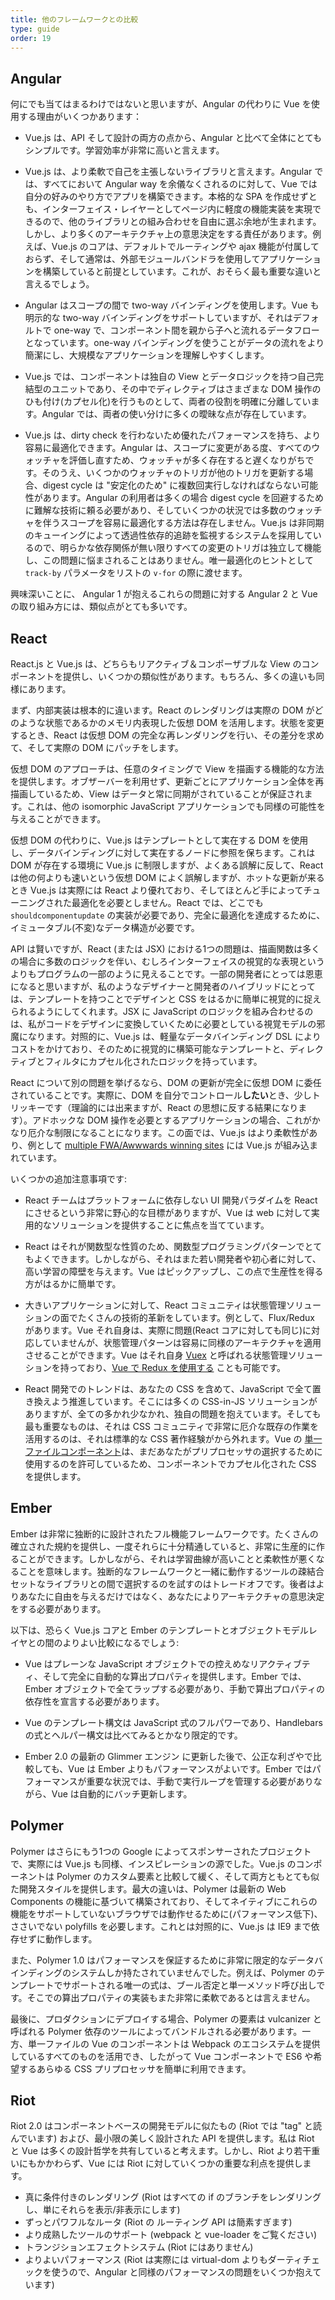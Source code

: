 ```yaml
---
title: 他のフレームワークとの比較
type: guide
order: 19
---
```


## Angular

何にでも当てはまるわけではないと思いますが、Angular の代わりに Vue を使用する理由がいくつかあります：

- Vue.js は、API そして設計の両方の点から、Angular と比べて全体にとてもシンプルです。学習効率が非常に高いと言えます。

- Vue.js は、より柔軟で自己を主張しないライブラリと言えます。Angular では、すべてにおいて Angular way を余儀なくされるのに対して、Vue では自分の好みのやり方でアプリを構築できます。本格的な SPA を作成せずとも、インターフェイス・レイヤーとしてページ内に軽度の機能実装を実現できるので、他のライブラリとの組み合わせを自由に選ぶ余地が生まれます。しかし、より多くのアーキテクチャ上の意思決定をする責任があります。例えば、Vue.js のコアは、デフォルトでルーティングや ajax 機能が付属しておらず、そして通常は、外部モジュールバンドラを使用してアプリケーションを構築していると前提としています。これが、おそらく最も重要な違いと言えるでしょう。

- Angular はスコープの間で two-way バインディングを使用します。Vue も明示的な two-way バインディングをサポートしていますが、それはデフォルトで one-way で、コンポーネント間を親から子へと流れるデータフローとなっています。one-way バインディングを使うことがデータの流れをより簡潔にし、大規模なアプリケーションを理解しやすくします。

- Vue.js では、コンポーネントは独自の View とデータロジックを持つ自己完結型のユニットであり、その中でディレクティブはさまざまな DOM 操作のひも付け(カプセル化)を行うものとして、両者の役割を明確に分離しています。Angular では、両者の使い分けに多くの曖昧な点が存在しています。

- Vue.js は、dirty check を行わないため優れたパフォーマンスを持ち、より容易に最適化できます。Angular は、スコープに変更がある度、すべてのウォッチャを評価し直すため、ウォッチャが多く存在すると遅くなりがちです。そのうえ、いくつかのウォッチャのトリガが他のトリガを更新する場合、digest cycle は "安定化のため" に複数回実行しなければならない可能性があります。Angular の利用者は多くの場合 digest cycle を回避するために難解な技術に頼る必要があり、そしていくつかの状況では多数のウォッチャを伴うスコープを容易に最適化する方法は存在しません。Vue.js は非同期のキューイングによって透過性依存的追跡を監視するシステムを採用しているので、明らかな依存関係が無い限りすべての変更のトリガは独立して機能し、この問題に悩まされることはありません。唯一最適化のヒントとして `track-by` パラメータをリストの `v-for` の際に渡せます。

興味深いことに、 Angular 1 が抱えるこれらの問題に対する Angular 2 と Vue の取り組み方には、類似点がとても多いです。

## React

React.js と Vue.js は、どちらもリアクティブ＆コンポーザブルな View のコンポーネントを提供し、いくつかの類似性があります。もちろん、多くの違いも同様にあります。

まず、内部実装は根本的に違います。React のレンダリングは実際の DOM がどのような状態であるかのメモリ内表現した仮想 DOM を活用します。状態を変更するとき、React は仮想 DOM の完全な再レンダリングを行い、その差分を求めて、そして実際の DOM にパッチをします。

仮想 DOM のアプローチは、任意のタイミングで View を描画する機能的な方法を提供します。オブザーバーを利用せず、更新ごとにアプリケーション全体を再描画しているため、View はデータと常に同期がされていることが保証されます。これは、他の isomorphic JavaScript アプリケーションでも同様の可能性を与えることができます。

仮想 DOM の代わりに、Vue.js はテンプレートとして実在する DOM を使用し、データバインディングに対して実在するノードに参照を保ちます。これは DOM が存在する環境に Vue.js に制限しますが、よくある誤解に反して、React は他の何よりも速いという仮想 DOM によく誤解しますが、ホットな更新が来るとき Vue.js は実際には React より優れており、そしてほとんど手によってチューニングされた最適化を必要としません。React では、どこでも `shouldcomponentupdate` の実装が必要であり、完全に最適化を達成するために、イミュータブル(不変)なデータ構造が必要です。

API は賢いですが、React (または JSX) における1つの問題は、描画関数は多くの場合に多数のロジックを伴い、むしろインターフェイスの視覚的な表現というよりもプログラムの一部のように見えることです。一部の開発者にとっては恩恵になると思いますが、私のようなデザイナーと開発者のハイブリッドにとっては、テンプレートを持つことでデザインと CSS をはるかに簡単に視覚的に捉えられるようにしてくれます。JSX に JavaScript のロジックを組み合わせるのは、私がコードをデザインに変換していくために必要としている視覚モデルの邪魔になります。対照的に、Vue.js は、軽量なデータバインディング DSL によりコストをかけており、そのために視覚的に構築可能なテンプレートと、ディレクティブとフィルタにカプセル化されたロジックを持っています。

React について別の問題を挙げるなら、DOM の更新が完全に仮想 DOM に委任されていることです。実際に、DOM を自分でコントロール**したい**とき、少しトリッキーです（理論的には出来ますが、React の思想に反する結果になります）。アドホックな DOM 操作を必要とするアプリケーションの場合、これがかなり厄介な制限になることになります。この面では、Vue.js はより柔軟性があり、例として [multiple FWA/Awwwards winning sites](https://github.com/vuejs/awesome-vue#interactive-experiences) には Vue.js が組み込まれています。

いくつかの追加注意事項です:

- React チームはプラットフォームに依存しない UI 開発パラダイムを React にさせるという非常に野心的な目標がありますが、Vue は web に対して実用的なソリューションを提供することに焦点を当てています。

- React はそれが関数型な性質のため、関数型プログラミングパターンでとてもよくできます。しかしながら、それはまた若い開発者や初心者に対して、高い学習の障壁を与えます。Vue はピックアップし、この点で生産性を得る方がはるかに簡単です。

- 大きいアプリケーションに対して、React コミュニティは状態管理ソリューションの面でたくさんの技術的革新をしています。例として、Flux/Redux があります。Vue それ自身は、実際に問題(React コアに対しても同じ)に対応していませんが、状態管理パターンは容易に同様のアーキテクチャを適用させることができます。Vue はそれ自身 [Vuex](https://github.com/vuejs/vuex) と呼ばれる状態管理ソリューションを持っており、[Vue で Redux を使用する](https://github.com/egoist/revue) ことも可能です。

- React 開発でのトレンドは、あなたの CSS を含めて、JavaScript で全て置き換えよう推進しています。そこには多くの CSS-in-JS ソリューションがありますが、全ての多かれ少なかれ、独自の問題を抱えています。そしても最も重要なものは、それは CSS コミュニティで非常に厄介な既存の作業を活用するのは、それは標準的な CSS 著作経験がから外れます。Vue の [単一ファイルコンポーネント](application.html#単一ファイルコンポーネント)は、まだあなたがプリプロセッサの選択するために使用するのを許可しているため、コンポーネントでカプセル化された CSS を提供します。

## Ember

Ember は非常に独断的に設計されたフル機能フレームワークです。たくさんの確立された規約を提供し、一度それらに十分精通していると、非常に生産的に作ることができます。しかしながら、それは学習曲線が高いことと柔軟性が悪くなることを意味します。独断的なフレームワークと一緒に動作するツールの疎結合セットなライブラリとの間で選択するのを試すのはトレードオフです。後者はよりあなたに自由を与えるだけではなく、あなたによりアーキテクチャの意思決定をする必要があります。

以下は、恐らく Vue.js コアと Ember のテンプレートとオブジェクトモデルレイヤとの間のよりよい比較になるでしょう:

- Vue はプレーンな JavaScript オブジェクトでの控えめなリアクティブティ、そして完全に自動的な算出プロパティを提供します。Ember では、Ember オブジェクトで全てラップする必要があり、手動で算出プロパティの依存性を宣言する必要があります。

- Vue のテンプレート構文は JavaScript 式のフルパワーであり、Handlebars の式とヘルパー構文は比べてみるとかなり限定的です。

- Ember 2.0 の最新の Glimmer エンジン に更新した後で、公正な利ざやで比較しても、Vue は Ember よりもパフォーマンスがよいです。Ember ではパフォーマンスが重要な状況では、手動で実行ループを管理する必要がありながら、Vue は自動的にバッチ更新します。

## Polymer

Polymer はさらにもう1つの Google によってスポンサーされたプロジェクトで、実際には Vue.js も同様、インスピレーションの源でした。Vue.js のコンポーネントは Polymer のカスタム要素と比較して緩く、そして両方ともとても似た開発スタイルを提供します。最大の違いは、Polymer は最新の Web Components の機能に基づいて構築されており、そしてネイティブにこれらの機能をサポートしていないブラウザでは動作せるために(パフォーマンス低下)、ささいでない polyfills を必要します。これとは対照的に、Vue.js は IE9 まで依存せずに動作します。

また、Polymer 1.0 はパフォーマンスを保証するために非常に限定的なデータバインディングのシステムしか持たされていませんでした。例えば、Polymer のテンプレートでサポートされる唯一の式は、ブール否定と単一メソッド呼び出しです。そこでの算出プロパティの実装もまた非常に柔軟であるとは言えません。

最後に、プロダクションにデプロイする場合、Polymer の要素は vulcanizer と呼ばれる Polymer 依存のツールによってバンドルされる必要があります。一方、単一ファイルの Vue のコンポーネントは Webpack のエコシステムを提供しているすべてのものを活用でき、したがって Vue コンポーネントで ES6 や希望するあらゆる CSS プリプロセッサを簡単に利用できます。

## Riot

Riot 2.0 はコンポーネントベースの開発モデルに似たもの (Riot では "tag" と読んでいます) および、最小限の美しく設計された API を提供します。私は Riot と Vue は多くの設計哲学を共有していると考えます。しかし、Riot より若干重いにもかかわらず、Vue には Riot に対していくつかの重要な利点を提供します。

- 真に条件付きのレンダリング (Riot はすべての if のブランチをレンダリングし、単にそれらを表示/非表示にします)
- ずっとパワフルなルータ (Riot の ルーティング API は簡素すぎます)
- より成熟したツールのサポート (webpack と vue-loader をご覧ください)
- トランジションエフェクトシステム (Riot にはありません)
- よりよいパフォーマンス (Riot は実際には virtual-dom よりもダーティチェックを使うので、Angular と同様のパフォーマンスの問題をいくつか抱えています)
